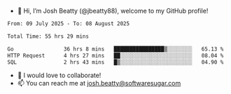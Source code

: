 - 👋 Hi, I’m Josh Beatty (@jbeatty88), welcome to my GitHub profile!

<!--START_SECTION:waka-->

```txt
From: 09 July 2025 - To: 08 August 2025

Total Time: 55 hrs 29 mins

Go                36 hrs 8 mins   ████████████████▒░░░░░░░░   65.13 %
HTTP Request      4 hrs 27 mins   ██░░░░░░░░░░░░░░░░░░░░░░░   08.04 %
SQL               2 hrs 43 mins   █▒░░░░░░░░░░░░░░░░░░░░░░░   04.90 %
```

<!--END_SECTION:waka-->

- 💞️ I would love to collaborate!
- 📫 You can reach me at josh.beatty@softwaresugar.com

<!---
jbeatty88/jbeatty88 is a ✨ special ✨ repository because its `README.md` (this file) appears on your GitHub profile.
You can click the Preview link to take a look at your changes.
--->
